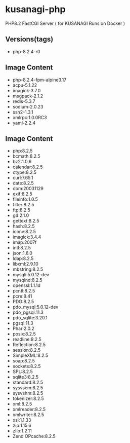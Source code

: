 # kusanagi-php
PHP8.2 FastCGI Server ( for KUSANAGI Runs on Docker )

## Versions(tags)
- php-8.2.4-r0

## Image Content
- php-8.2.4-fpm-alpine3.17
- acpu-5.1.22
- imagick-3.7.0
- msgpack-2.1.2
- redis-5.3.7
- sodium-2.0.23
- ssh2-1.3.1
- xmlrpc:1.0.0RC3
- yaml-2.2.4

## Image Content
- php:8.2.5
- bcmath:8.2.5
- bz2:1.0.6
- calendar:8.2.5
- ctype:8.2.5
- curl:7.65.1
- date:8.2.5
- dom:20031129
- exif:8.2.5
- fileinfo:1.0.5
- filter:8.2.5
- ftp:8.2.5
- gd:2.1.0
- gettext:8.2.5
- hash:8.2.5
- iconv:8.2.5
- imagick:3.4.4
- imap:2007f
- intl:8.2.5
- json:1.6.0
- ldap:8.2.5
- libxml:2.9.10
- mbstring:8.2.5
- mysqli:5.0.12-dev
- mysqlnd:8.2.5
- openssl:1.1.1d
- pcntl:8.2.5
- pcre:8.41
- PDO:8.2.5
- pdo_mysql:5.0.12-dev
- pdo_pgsql:11.3
- pdo_sqlite:3.20.1
- pgsql:11.3
- Phar:2.0.2
- posix:8.2.5
- readline:8.2.5
- Reflection:8.2.5
- session:8.2.5
- SimpleXML:8.2.5
- soap:8.2.5
- sockets:8.2.5
- SPL:8.2.5
- sqlite3:8.2.5
- standard:8.2.5
- sysvsem:8.2.5
- sysvshm:8.2.5
- tokenizer:8.2.5
- xml:8.2.5
- xmlreader:8.2.5
- xmlwriter:8.2.5
- xsl:1.1.33
- zip:1.15.6
- zlib:1.2.11
- Zend OPcache:8.2.5

